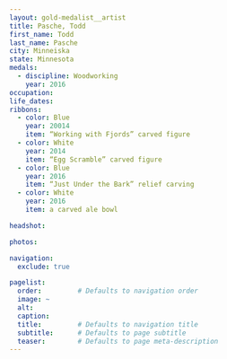 ```yaml
---
layout: gold-medalist__artist
title: Pasche, Todd
first_name: Todd
last_name: Pasche
city: Minneiska
state: Minnesota
medals:
  - discipline: Woodworking
    year: 2016
occupation:
life_dates:
ribbons:
  - color: Blue
    year: 20014
    item: “Working with Fjords” carved figure
  - color: White
    year: 2014
    item: “Egg Scramble” carved figure
  - color: Blue
    year: 2016
    item: “Just Under the Bark” relief carving
  - color: White
    year: 2016
    item: a carved ale bowl

headshot:

photos:

navigation:
  exclude: true

pagelist:
  order:         # Defaults to navigation order
  image: ~
  alt:
  caption:
  title:         # Defaults to navigation title
  subtitle:      # Defaults to page subtitle
  teaser:        # Defaults to page meta-description
---
```

